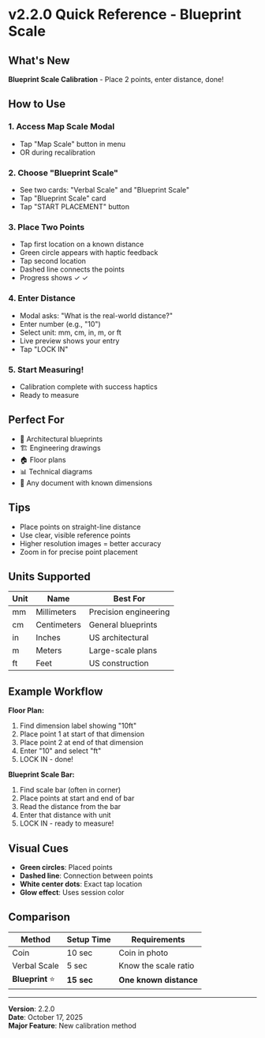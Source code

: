 # v2.2.0 Quick Reference - Blueprint Scale

## What's New
**Blueprint Scale Calibration** - Place 2 points, enter distance, done!

## How to Use

### 1. Access Map Scale Modal
- Tap "Map Scale" button in menu
- OR during recalibration

### 2. Choose "Blueprint Scale"
- See two cards: "Verbal Scale" and "Blueprint Scale"
- Tap "Blueprint Scale" card
- Tap "START PLACEMENT" button

### 3. Place Two Points
- Tap first location on a known distance
- Green circle appears with haptic feedback
- Tap second location
- Dashed line connects the points
- Progress shows ✓ ✓

### 4. Enter Distance
- Modal asks: "What is the real-world distance?"
- Enter number (e.g., "10")
- Select unit: mm, cm, in, m, or ft
- Live preview shows your entry
- Tap "LOCK IN"

### 5. Start Measuring!
- Calibration complete with success haptics
- Ready to measure

## Perfect For
- 📐 Architectural blueprints
- 🏗️ Engineering drawings
- 🏠 Floor plans  
- 📊 Technical diagrams
- 📏 Any document with known dimensions

## Tips
- Place points on straight-line distance
- Use clear, visible reference points
- Higher resolution images = better accuracy
- Zoom in for precise point placement

## Units Supported
| Unit | Name | Best For |
|------|------|----------|
| mm | Millimeters | Precision engineering |
| cm | Centimeters | General blueprints |
| in | Inches | US architectural |
| m | Meters | Large-scale plans |
| ft | Feet | US construction |

## Example Workflow

**Floor Plan:**
1. Find dimension label showing "10ft"
2. Place point 1 at start of that dimension
3. Place point 2 at end of that dimension
4. Enter "10" and select "ft"
5. LOCK IN - done!

**Blueprint Scale Bar:**
1. Find scale bar (often in corner)
2. Place points at start and end of bar
3. Read the distance from the bar
4. Enter that distance with unit
5. LOCK IN - ready to measure!

## Visual Cues
- **Green circles**: Placed points
- **Dashed line**: Connection between points
- **White center dots**: Exact tap location
- **Glow effect**: Uses session color

## Comparison

| Method | Setup Time | Requirements |
|--------|------------|--------------|
| Coin | 10 sec | Coin in photo |
| Verbal Scale | 5 sec | Know the scale ratio |
| **Blueprint** ⭐ | **15 sec** | **One known distance** |

---

**Version**: 2.2.0  
**Date**: October 17, 2025  
**Major Feature**: New calibration method
